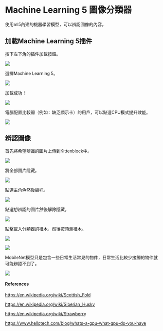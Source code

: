 # Machine Learning 5 圖像分類器

使用ml5內建的機器學習模型，可以辨認圖像的內容。

## 加載Machine Learning 5插件

按下左下角的插件加載按鈕。

![](../images/add.png)

選擇Machine Learning 5。

![](../images/ml5.png)

加載成功！

![](../images/ml6.png)

電腦配置比較弱（例如：缺乏顯示卡）的用戶，可以點選CPU模式提升效能。

![](../images/ml14.png)

## 辨認圖像

首先將希望辨識的圖片上傳到Kittenblock中。

![](../images/ml7.png)

將全部圖片隱藏。

![](../images/ml8.png)

點選主角色然後編程。

![](../images/ml9.png)

點選想辨認的圖片然後解除隱藏。

![](../images/ml10.png)

點擊載入分類器的積木，然後按預測積木。

![](../images/ml11.png)

![](../images/ml12.png)

MobileNet模型只是包含一些日常生活常見的物件，日常生活比較少接觸的物件就可能辨認不到了。

![](../images/ml13.png)

#### References

https://en.wikipedia.org/wiki/Scottish_Fold

https://en.wikipedia.org/wiki/Siberian_Husky

https://en.wikipedia.org/wiki/Strawberry

https://www.hellotech.com/blog/whats-a-gpu-what-gpu-do-you-have


